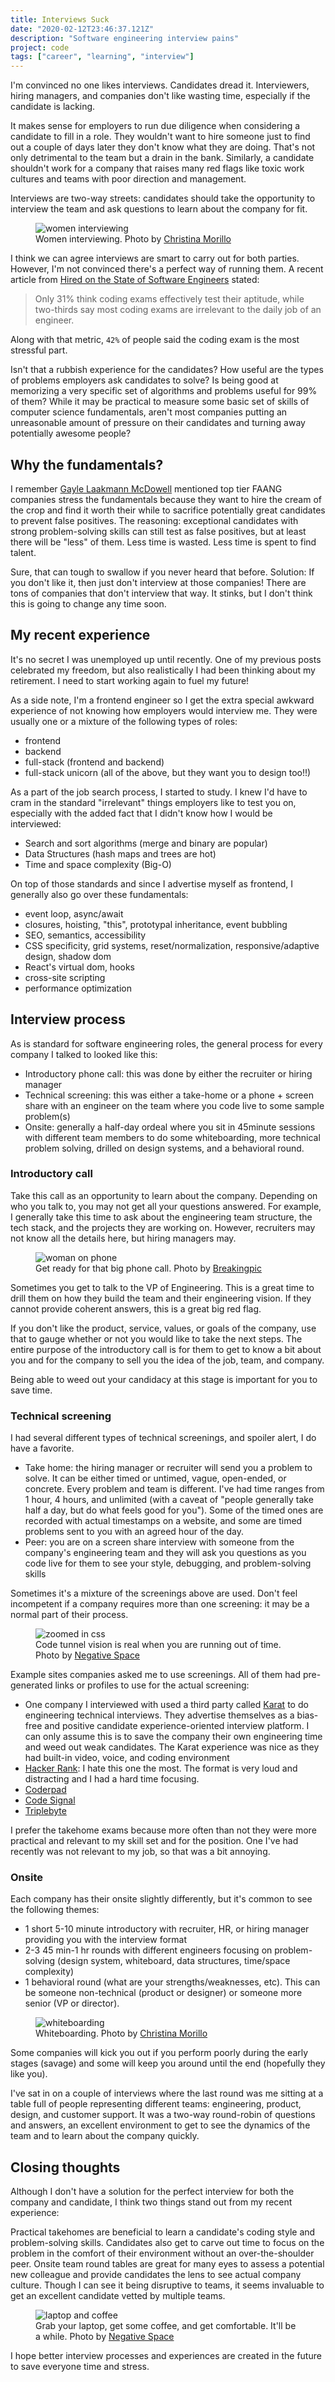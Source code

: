 ```yaml
---
title: Interviews Suck
date: "2020-02-12T23:46:37.121Z"
description: "Software engineering interview pains"
project: code
tags: ["career", "learning", "interview"]
---
```


I'm convinced no one likes interviews. Candidates dread it. Interviewers, hiring managers, and companies don't like wasting time, especially if the candidate is lacking.

It makes sense for employers to run due diligence when considering a candidate to fill in a role. They wouldn't want to hire someone just to find out a couple of days later they don't know what they are doing. That's not only detrimental to the team but a drain in the bank. Similarly, a candidate shouldn't work for a company that raises many red flags like toxic work cultures and teams with poor direction and management.

Interviews are two-way streets: candidates should take the opportunity to interview the team and ask questions to learn about the company for fit.

<figure>
  <img src="./women-interview.jpg" alt="women interviewing">
  <figcaption>Women interviewing. Photo by <a href="https://www.pexels.com/@divinetechygirl">Christina Morillo</a></figcaption>
</figure>

I think we can agree interviews are smart to carry out for both parties. However, I'm not convinced there's a perfect way of running them. A recent article from [Hired on the State of Software Engineers](https://hired.com/page/state-of-software-engineers/) stated:

> Only 31% think coding exams effectively test their aptitude, while two-thirds say most coding exams are irrelevant to the daily job of an engineer.

Along with that metric, `42%` of people said the coding exam is the most stressful part.

Isn't that a rubbish experience for the candidates? How useful are the types of problems employers ask candidates to solve? Is being good at memorizing a very specific set of algorithms and problems useful for 99% of them? While it may be practical to measure some basic set of skills of computer science fundamentals, aren't most companies putting an unreasonable amount of pressure on their candidates and turning away potentially awesome people?

## Why the fundamentals?

I remember [Gayle Laakmann McDowell](https://crackingthecodinginterview.com) mentioned top tier FAANG companies stress the fundamentals because they want to hire the cream of the crop and find it worth their while to sacrifice potentially great candidates to prevent false positives. The reasoning: exceptional candidates with strong problem-solving skills can still test as false positives, but at least there will be "less" of them. Less time is wasted. Less time is spent to find talent.

Sure, that can tough to swallow if you never heard that before. Solution: If you don't like it, then just don't interview at those companies! There are tons of companies that don't interview that way. It stinks, but I don't think this is going to change any time soon.

## My recent experience

It's no secret I was unemployed up until recently. One of my previous posts celebrated my freedom, but also realistically I had been thinking about my retirement. I need to start working again to fuel my future!

As a side note, I'm a frontend engineer so I get the extra special awkward experience of not knowing how employers would interview me. They were usually one or a mixture of the following types of roles:

- frontend
- backend
- full-stack (frontend and backend)
- full-stack unicorn (all of the above, but they want you to design too!!)

As a part of the job search process, I started to study. I knew I'd have to cram in the standard "irrelevant" things employers like to test you on, especially with the added fact that I didn't know how I would be interviewed:

- Search and sort algorithms (merge and binary are popular)
- Data Structures (hash maps and trees are hot)
- Time and space complexity (Big-O)

On top of those standards and since I advertise myself as frontend, I generally also go over these fundamentals:

- event loop, async/await
- closures, hoisting, "this", prototypal inheritance, event bubbling
- SEO, semantics, accessibility
- CSS specificity, grid systems, reset/normalization, responsive/adaptive design, shadow dom
- React's virtual dom, hooks
- cross-site scripting
- performance optimization

## Interview process

As is standard for software engineering roles, the general process for every company I talked to looked like this:

- Introductory phone call: this was done by either the recruiter or hiring manager
- Technical screening: this was either a take-home or a phone + screen share with an engineer on the team where you code live to some sample problem(s)
- Onsite: generally a half-day ordeal where you sit in 45minute sessions with different team members to do some whiteboarding, more technical problem solving, drilled on design systems, and a behavioral round.

### Introductory call

Take this call as an opportunity to learn about the company. Depending on who you talk to, you may not get all your questions answered. For example, I generally take this time to ask about the engineering team structure, the tech stack, and the projects they are working on. However, recruiters may not know all the details here, but hiring managers may.

<figure>
  <img src="./woman-phone.jpg" alt="woman on phone">
  <figcaption>Get ready for that big phone call. Photo by <a href="https://www.pexels.com/@breakingpic">Breakingpic</a></figcaption>
</figure>

Sometimes you get to talk to the VP of Engineering. This is a great time to drill them on how they build the team and their engineering vision. If they cannot provide coherent answers, this is a great big red flag.

If you don't like the product, service, values, or goals of the company, use that to gauge whether or not you would like to take the next steps. The entire purpose of the introductory call is for them to get to know a bit about you and for the company to sell you the idea of the job, team, and company.

Being able to weed out your candidacy at this stage is important for you to save time.

### Technical screening

I had several different types of technical screenings, and spoiler alert, I do have a favorite.

- Take home: the hiring manager or recruiter will send you a problem to solve. It can be either timed or untimed, vague, open-ended, or concrete. Every problem and team is different. I've had time ranges from 1 hour, 4 hours, and unlimited (with a caveat of "people generally take half a day, but do what feels good for you"). Some of the timed ones are recorded with actual timestamps on a website, and some are timed problems sent to you with an agreed hour of the day.
- Peer: you are on a screen share interview with someone from the company's engineering team and they will ask you questions as you code live for them to see your style, debugging, and problem-solving skills

Sometimes it's a mixture of the screenings above are used. Don't feel incompetent if a company requires more than one screening: it may be a normal part of their process.

<figure>
  <img src="./css.jpg" alt="zoomed in css">
  <figcaption>Code tunnel vision is real when you are running out of time. Photo by <a href="https://www.pexels.com/@negativespace">Negative Space</a></figcaption>
</figure>

Example sites companies asked me to use screenings. All of them had pre-generated links or profiles to use for the actual screening:

- One company I interviewed with used a third party called [Karat](https://karat.com/) to do engineering technical interviews. They advertise themselves as a bias-free and positive candidate experience-oriented interview platform. I can only assume this is to save the company their own engineering time and weed out weak candidates. The Karat experience was nice as they had built-in video, voice, and coding environment
- [Hacker Rank](https://www.hackerrank.com/): I hate this one the most. The format is very loud and distracting and I had a hard time focusing.
- [Coderpad](https://coderpad.io/)
- [Code Signal](https://codesignal.com)
- [Triplebyte](https://triplebyte.com/)

I prefer the takehome exams because more often than not they were more practical and relevant to my skill set and for the position. One I've had recently was not relevant to my job, so that was a bit annoying.

### Onsite

Each company has their onsite slightly differently, but it's common to see the following themes:

- 1 short 5-10 minute introductory with recruiter, HR, or hiring manager providing you with the interview format
- 2-3 45 min-1 hr rounds with different engineers focusing on problem-solving (design system, whiteboard, data structures, time/space complexity)
- 1 behavioral round (what are your strengths/weaknesses, etc). This can be someone non-technical (product or designer) or someone more senior (VP or director).

<figure>
  <img src="./whiteboard.jpg" alt="whiteboarding">
  <figcaption>Whiteboarding. Photo by <a href="https://www.pexels.com/@divinetechygirl">Christina Morillo</a></figcaption>
</figure>

Some companies will kick you out if you perform poorly during the early stages (savage) and some will keep you around until the end (hopefully they like you).

I've sat in on a couple of interviews where the last round was me sitting at a table full of people representing different teams: engineering, product, design, and customer support. It was a two-way round-robin of questions and answers, an excellent environment to get to see the dynamics of the team and to learn about the company quickly.

## Closing thoughts

Although I don't have a solution for the perfect interview for both the company and candidate, I think two things stand out from my recent experience:

Practical takehomes are beneficial to learn a candidate's coding style and problem-solving skills. Candidates also get to carve out time to focus on the problem in the comfort of their environment without an over-the-shoulder peer.
Onsite team round tables are great for many eyes to assess a potential new colleague and provide candidates the lens to see actual company culture. Though I can see it being disruptive to teams, it seems invaluable to get an excellent candidate vetted by multiple teams.

<figure>
  <img src="./laptop-coffee.jpg" alt="laptop and coffee">
  <figcaption>Grab your laptop, get some coffee, and get comfortable. It'll be a while. Photo by <a href="https://www.pexels.com/@negativespace">Negative Space</a></figcaption>
</figure>

I hope better interview processes and experiences are created in the future to save everyone time and stress.
